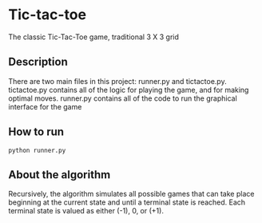# Tic-tac-toe
The classic Tic-Tac-Toe game, traditional 3 X 3 grid
## Description
There are two main files in this project: runner.py and tictactoe.py. 
tictactoe.py contains all of the logic for playing the game, and for making optimal moves. 
runner.py contains all of the code to run the graphical interface for the game
## How to run
```
python runner.py 
```
## About the algorithm
Recursively, the algorithm simulates all possible games that can take place beginning at the current state and until a terminal state is reached. 
Each terminal state is valued as either (-1), 0, or (+1).
